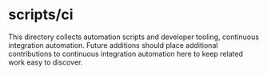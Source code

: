 # scripts/ci

This directory collects automation scripts and developer tooling, continuous integration automation.
Future additions should place additional contributions to continuous integration automation here to keep related work easy to discover.
